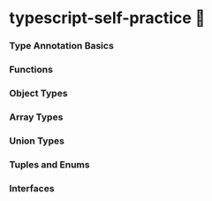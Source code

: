 # typescript-self-practice :mechanical_arm:

### Type Annotation Basics 
### Functions
### Object Types
### Array Types
### Union Types
### Tuples and Enums
### Interfaces
